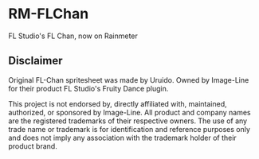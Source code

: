 # RM-FLChan
FL Studio's FL Chan, now on Rainmeter

## Disclaimer
Original FL-Chan spritesheet was made by Uruido.
Owned by Image-Line for their product FL Studio's Fruity Dance plugin.

This project is not endorsed by, directly affiliated with, maintained, authorized, or sponsored by Image-Line. All product and company names are the registered trademarks of their respective owners. The use of any trade name or trademark is for identification and reference purposes only and does not imply any association with the trademark holder of their product brand.

